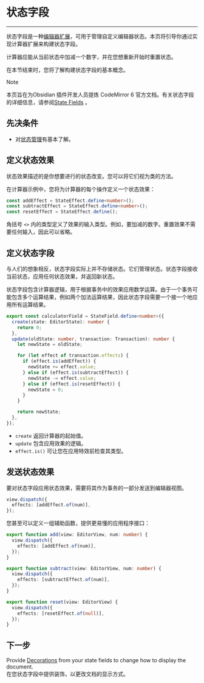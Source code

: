 <!--
 * @Author: Raistlind johnd0712@gmail.com
 * @Date: 2024-01-18 10:18:00
 * @LastEditors: Raistlind
 * @LastEditTime: 2024-01-18 10:18:00
 * @Description: 
-->

# 状态字段
---
状态字段是一种[编辑器扩展](./editor-extensions.md)，可用于管理自定义编辑器状态。本页将引导你通过实现计算器扩展来构建状态字段。

计算器应能从当前状态中加减一个数字，并在您想重新开始时重置状态。

在本节结束时，您将了解构建状态字段的基本概念。


> [!NOTE]
> 
> 本页旨在为Obsidian 插件开发人员提炼 CodeMirror 6 官方文档。有关状态字段的详细信息，请参阅[State Fields](https://codemirror.net/docs/guide/#state-fields) 。

## 先决条件

- 对[状态管理](./state-management.md)有基本了解。

## 定义状态效果

状态效果描述的是你想要进行的状态改变。您可以将它们视为类的方法。

在计算器示例中，您将为计算器的每个操作定义一个状态效果：

```ts
const addEffect = StateEffect.define<number>();
const subtractEffect = StateEffect.define<number>();
const resetEffect = StateEffect.define();
```

角括号 `<>` 内的类型定义了效果的输入类型。例如，要加减的数字。重置效果不需要任何输入，因此可以省略。

## 定义状态字段

与人们的想象相反，状态字段实际上并不存储状态。它们管理状态。状态字段接收当前状态，应用任何状态效果，并返回新状态。

状态字段包含计算器逻辑，用于根据事务中的效果应用数学运算。由于一个事务可能包含多个运算结果，例如两个加法运算结果，因此状态字段需要一个接一个地应用所有运算结果。

```ts
export const calculatorField = StateField.define<number>({
  create(state: EditorState): number {
    return 0;
  },
  update(oldState: number, transaction: Transaction): number {
    let newState = oldState;

    for (let effect of transaction.effects) {
      if (effect.is(addEffect)) {
        newState += effect.value;
      } else if (effect.is(subtractEffect)) {
        newState -= effect.value;
      } else if (effect.is(resetEffect)) {
        newState = 0;
      }
    }

    return newState;
  },
});
```

- `create` 返回计算器的起始值。
- `update` 包含应用效果的逻辑。
- `effect.is()` 可让您在应用特效前检查其类型。

## 发送状态效果

要对状态字段应用状态效果，需要将其作为事务的一部分发送到编辑器视图。

```ts
view.dispatch({
  effects: [addEffect.of(num)],
});
```

您甚至可以定义一组辅助函数，提供更易懂的应用程序接口：

```ts
export function add(view: EditorView, num: number) {
  view.dispatch({
    effects: [addEffect.of(num)],
  });
}

export function subtract(view: EditorView, num: number) {
  view.dispatch({
    effects: [subtractEffect.of(num)],
  });
}

export function reset(view: EditorView) {
  view.dispatch({
    effects: [resetEffect.of(null)],
  });
}
```

## 下一步

Provide [Decorations](https://docs.obsidian.md/Plugins/Editor/Decorations) from your state fields to change how to display the document.  
在您状态字段中提供装饰，以更改文档的显示方式。